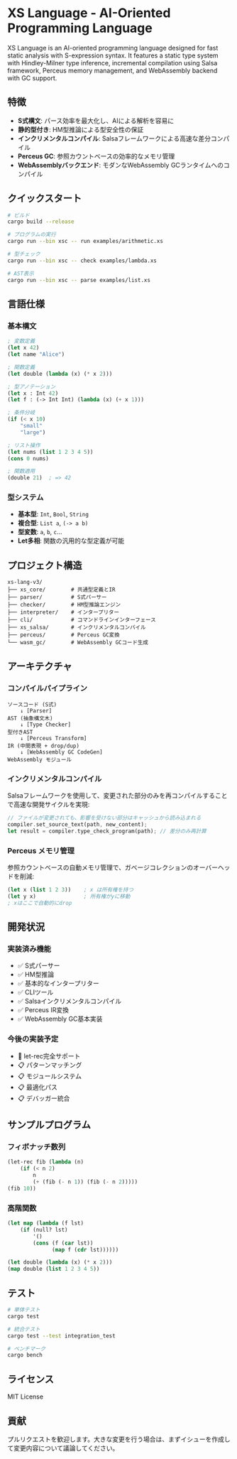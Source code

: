 # XS Language - AI-Oriented Programming Language

XS Language is an AI-oriented programming language designed for fast static analysis with S-expression syntax. It features a static type system with Hindley-Milner type inference, incremental compilation using Salsa framework, Perceus memory management, and WebAssembly backend with GC support.

## 特徴

- **S式構文**: パース効率を最大化し、AIによる解析を容易に
- **静的型付き**: HM型推論による型安全性の保証
- **インクリメンタルコンパイル**: Salsaフレームワークによる高速な差分コンパイル
- **Perceus GC**: 参照カウントベースの効率的なメモリ管理
- **WebAssemblyバックエンド**: モダンなWebAssembly GCランタイムへのコンパイル

## クイックスタート

```bash
# ビルド
cargo build --release

# プログラムの実行
cargo run --bin xsc -- run examples/arithmetic.xs

# 型チェック
cargo run --bin xsc -- check examples/lambda.xs

# AST表示
cargo run --bin xsc -- parse examples/list.xs
```

## 言語仕様

### 基本構文

```lisp
; 変数定義
(let x 42)
(let name "Alice")

; 関数定義
(let double (lambda (x) (* x 2)))

; 型アノテーション
(let x : Int 42)
(let f : (-> Int Int) (lambda (x) (+ x 1)))

; 条件分岐
(if (< x 10) 
    "small" 
    "large")

; リスト操作
(let nums (list 1 2 3 4 5))
(cons 0 nums)

; 関数適用
(double 21)  ; => 42
```

### 型システム

- **基本型**: `Int`, `Bool`, `String`
- **複合型**: `List a`, `(-> a b)`
- **型変数**: `a`, `b`, `c`...
- **Let多相**: 関数の汎用的な型定義が可能

## プロジェクト構造

```
xs-lang-v3/
├── xs_core/        # 共通型定義とIR
├── parser/         # S式パーサー
├── checker/        # HM型推論エンジン
├── interpreter/    # インタープリター
├── cli/            # コマンドラインインターフェース
├── xs_salsa/       # インクリメンタルコンパイル
├── perceus/        # Perceus GC変換
└── wasm_gc/        # WebAssembly GCコード生成
```

## アーキテクチャ

### コンパイルパイプライン

```
ソースコード (S式)
    ↓ [Parser]
AST (抽象構文木)
    ↓ [Type Checker]
型付きAST
    ↓ [Perceus Transform]
IR (中間表現 + drop/dup)
    ↓ [WebAssembly GC CodeGen]
WebAssembly モジュール
```

### インクリメンタルコンパイル

Salsaフレームワークを使用して、変更された部分のみを再コンパイルすることで高速な開発サイクルを実現:

```rust
// ファイルが変更されても、影響を受けない部分はキャッシュから読み込まれる
compiler.set_source_text(path, new_content);
let result = compiler.type_check_program(path); // 差分のみ再計算
```

### Perceus メモリ管理

参照カウントベースの自動メモリ管理で、ガベージコレクションのオーバーヘッドを削減:

```lisp
(let x (list 1 2 3))    ; x は所有権を持つ
(let y x)               ; 所有権がyに移動
; xはここで自動的にdrop
```

## 開発状況

### 実装済み機能

- ✅ S式パーサー
- ✅ HM型推論
- ✅ 基本的なインタープリター
- ✅ CLIツール
- ✅ Salsaインクリメンタルコンパイル
- ✅ Perceus IR変換
- ✅ WebAssembly GC基本実装

### 今後の実装予定

- 🚧 let-rec完全サポート
- 📋 パターンマッチング
- 📋 モジュールシステム
- 📋 最適化パス
- 📋 デバッガー統合

## サンプルプログラム

### フィボナッチ数列

```lisp
(let-rec fib (lambda (n)
    (if (< n 2)
        n
        (+ (fib (- n 1)) (fib (- n 2)))))
(fib 10))
```

### 高階関数

```lisp
(let map (lambda (f lst)
    (if (null? lst)
        '()
        (cons (f (car lst)) 
              (map f (cdr lst))))))

(let double (lambda (x) (* x 2)))
(map double (list 1 2 3 4 5))
```

## テスト

```bash
# 単体テスト
cargo test

# 統合テスト
cargo test --test integration_test

# ベンチマーク
cargo bench
```

## ライセンス

MIT License

## 貢献

プルリクエストを歓迎します。大きな変更を行う場合は、まずイシューを作成して変更内容について議論してください。